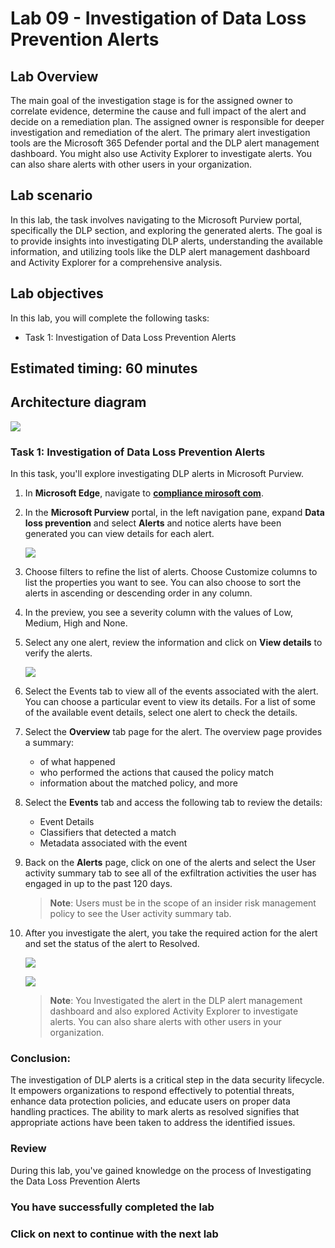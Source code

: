 # Lab 09 - Investigation of  Data Loss Prevention Alerts 

## Lab Overview
The main goal of the investigation stage is for the assigned owner to correlate evidence, determine the cause and full impact of the alert and decide on a remediation plan. The assigned owner is responsible for deeper investigation and remediation of the alert. The primary alert investigation tools are the Microsoft 365 Defender portal and the DLP alert management dashboard. You might also use Activity Explorer to investigate alerts. You can also share alerts with other users in your organization.

## Lab scenario

In this lab, the task involves navigating to the Microsoft Purview portal, specifically the DLP section, and exploring the generated alerts. The goal is to provide insights into investigating DLP alerts, understanding the available information, and utilizing tools like the DLP alert management dashboard and Activity Explorer for a comprehensive analysis.

## Lab objectives

In this lab, you will complete the following tasks:

+ Task 1: Investigation of  Data Loss Prevention Alerts

## Estimated timing: 60 minutes

## Architecture diagram
![](../media/archi-6.png)


### Task 1: Investigation of  Data Loss Prevention Alerts

In this task, you'll explore investigating DLP alerts in Microsoft Purview.

1. In **Microsoft Edge**, navigate to **[compliance mirosoft com](https://compliance.microsoft.com/)**.

1. In the **Microsoft Purview** portal, in the left navigation pane, expand **Data loss prevention** and select **Alerts** and notice alerts have been generated you can view details for each alert.

   ![](../media/cc19.png)

1. Choose filters to refine the list of alerts. Choose Customize columns to list the properties you want to see. You can also choose to sort the alerts in ascending or descending order in any column.

1. In the preview, you see a severity column with the values of Low, Medium, High and None.

1. Select any one alert, review the information and click on **View details** to verify the alerts.

     ![](../media/cc20.png)

1. Select the Events tab to view all of the events associated with the alert. You can choose a particular event to view its details. For a list of some of the available event details, select one alert to check the details.

1. Select the **Overview** tab page for the alert. The overview page provides a summary:

   - of what happened
   - who performed the actions that caused the policy match
   - information about the matched policy, and more

1. Select the **Events** tab and access the following tab to review the details:

   - Event Details
   - Classifiers that detected a match
   - Metadata associated with the event

1. Back on the **Alerts** page, click on one of the alerts and select the User activity summary tab to see all of the exfiltration activities the user has engaged in up to the past 120 days.

   >**Note**: Users must be in the scope of an insider risk management policy to see the User activity summary tab.

1. After you investigate the alert, you take the required action for the alert and set the status of the alert to Resolved.

    ![](../media/lab12-image8.png)

    ![](../media/lab12-image(9).png)

    >**Note**: You Investigated the alert in the DLP alert management dashboard and also explored Activity Explorer to investigate alerts. You can also share alerts with other users in your organization.

### Conclusion:
The investigation of DLP alerts is a critical step in the data security lifecycle. It empowers organizations to respond effectively to potential threats, enhance data protection policies, and educate users on proper data handling practices. The ability to mark alerts as resolved signifies that appropriate actions have been taken to address the identified issues.

### Review
During this lab, you've gained knowledge on the process of Investigating the Data Loss Prevention Alerts

### You have successfully completed the lab

### Click on next to continue with the next lab
